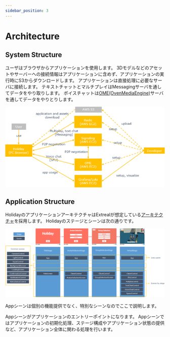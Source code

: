 ```yaml
---
sidebar_position: 3
---
```


# Architecture

## System Structure

ユーザはブラウザからアプリケーションを使用します。
3Dモデルなどのアセットやサーバーへの接続情報はアプリケーションに含めず、アプリケーションの実行時にS3からダウンロードします。
アプリケーションは直接処理に必要なサーバに接続します。
テキストチャットとマルチプレイはMessagingサーバを通してデータをやり取りします。
ボイスチャットは[OME(OvenMediaEngine)](https://airensoft.gitbook.io/ovenmediaengine/)サーバを通してデータをやりとりします。

![system structure](../img/holiday-sys-structure.png)

## Application Structure

HolidayのアプリケーションアーキテクチャはExtrealが想定している[アーキテクチャ](../intro.md#application)を採用します。
Holidayのステージとシーンは次の通りです。

![application structure](../img/holiday-app-structure.png)

Appシーンは個別の機能提供でなく、特別なシーンなのでここで説明します。

Appシーンがアプリケーションのエントリーポイントになります。
Appシーンではアプリケーションの初期化処理、ステージ構成やアプリケーション状態の提供など、アプリケーション全体に関わる処理を行います。

